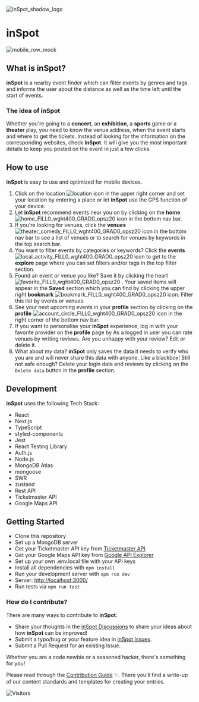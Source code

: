 ![inSpot_shadow_logo](https://user-images.githubusercontent.com/91165689/235646017-196e01a5-2691-47ea-aa81-cb3e3d630b09.png)
# inSpot
![mobile_row_mock](https://user-images.githubusercontent.com/91165689/235646389-440d125d-4bba-48a8-bc92-ef82255610d6.png)

## What is inSpot?
**inSpot** is a nearby event finder which can filter events by genres and tags and informs the user about the distance as well as the time left until the start of events.

### The idea of inSpot
Whether you're going to a __concert__, an __exhibition__, a __sports__ game or a __theater__ play, you need to know the venue address, when the event starts and where to get the tickets. Instead of looking for the information on the corresponding websites, check **inSpot**. It will give you the most important details to keep you posted on the event in just a few clicks.

## How to use
**inSpot** is easy to use and optimized for mobile devices. 
1. Click on the location ![location](https://user-images.githubusercontent.com/91165689/235649924-fc8648d5-4e52-432a-83b0-e9b524dbf2fb.png)
icon in the upper right corner and set your location by entering a place or let **inSpot** use the GPS function of your device.
2. Let **inSpot** recommend events near you on by clicking on the __home__ ![home_FILL0_wght400_GRAD0_opsz20](https://user-images.githubusercontent.com/91165689/235650073-faa9c21d-4453-43c8-a68a-b0bdce5e56f8.png)
icon in the bottom nav bar.
3. If you're looking for venues, click the __venues__ ![theater_comedy_FILL0_wght400_GRAD0_opsz20](https://user-images.githubusercontent.com/91165689/235650170-dddf4a0b-c510-429b-9b02-7ef831bb062f.png)
icon in the bottom nav bar to see a list of venues or to search for venues by keywords in the top search bar.
4. You want to filter events by categories or keywords? Click the __events__ ![local_activity_FILL0_wght400_GRAD0_opsz20](https://user-images.githubusercontent.com/91165689/235650265-eba58975-ae41-4136-a3ea-5eb6feb6aad9.png)
icon to get to the __explore__ page where you can set filters and/or tags in the top filter section.
5. Found an event or venue you like? Save it by clicking the heart ![favorite_FILL0_wght400_GRAD0_opsz20](https://user-images.githubusercontent.com/91165689/235650331-aa8ec5c2-5f16-4141-8fec-170da8a3a86b.png)
. Your saved items will appear in the __Saved__ section which you can find by clicking the upper right __bookmark__ ![bookmark_FILL0_wght400_GRAD0_opsz20](https://user-images.githubusercontent.com/91165689/235650429-45498e5a-db0e-45fc-86e1-e3b7dafac9b8.png)
icon. Filter this list by events or venues.
6. See your next upcoming events in your __profile__ section by clicking on the __profile__ ![account_circle_FILL0_wght400_GRAD0_opsz20](https://user-images.githubusercontent.com/91165689/235650497-6ecc3cdc-2778-4425-9372-88f3a7bc9b42.png)
icon in the right corner of the bottom nav bar.
7. If you want to personalise your **inSpot** experience, log in with your favorite provider on the __profile__ page by As a logged in user you can rate venues by writing reviews. Are you unhappy with your review? Edit or delete it.
8. What about my data? **inSpot** only saves the data it needs to verify who you are and will never share this data with anyone. Like a blackbox! Still not safe enough? Delete your login data and reviews by clicking on the `Delete data` button in the __profile__ section.

## Development
**inSpot** uses the following Tech Stack:
- React
- Next.js
- TypeScript
- styled-components
- Jest
- React Testing Library
- Auth.js
- Node.js
- MongoDB Atlas
- mongoose
- SWR
- zustand
- Rest API
- Ticketmaster API
- Google Maps API

## Getting Started

- Clone this repository
- Set up a MongoDB server
- Get your Ticketmaster API key from [Ticketmaster API](https://developer.ticketmaster.com/products-and-docs/apis/getting-started/)
- Get your Google Maps API key from [Google API Explorer](https://developers.google.com/apis-explorer)
- Set up your own .env.local file with your API keys
- Install all dependencies with `npm install`
- Run your development server with `npm run dev`
- Server: [http://localhost:3000/](http://localhost:3000/)
- Run tests via `npm run test`

### How do I contribute?

There are many ways to contribute to **inSpot**:

- Share your thoughts in the [inSpot Discussions](https://github.com/toshydev/inspot/discussions) to share your ideas about how **inSpot** can be improved!
- Submit a typo/bug or your feature idea in [inSpot Issues](https://github.com/toshydev/inspot/issues).
- Submit a Pull Request for an existing Issue.

Whether you are a code newbie or a seasoned hacker, there's something for you!

Please read through the [Contribution Guide](https://github.com/toshydev/inspot/blob/main/CODE_OF_CONDUCT.md) ✨. There you'll find a write-up of our content standards and templates for creating your entries.


![Visitors](https://api.visitorbadge.io/api/VisitorHit?user=toshydev&repo=inspot&countColor=%23BE4BDB)
